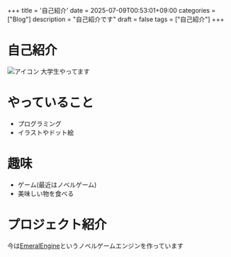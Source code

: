 +++
title = '自己紹介'
date = 2025-07-09T00:53:01+09:00
categories = ["Blog"]
description = "自己紹介です"
draft = false
tags = ["自己紹介"]
+++

# 自己紹介
![アイコン](/img/icon.png "アイコン")
大学生やってます

# やっていること
- プログラミング
- イラストやドット絵

# 趣味
- ゲーム(最近はノベルゲーム)
- 美味しい物を食べる

# プロジェクト紹介
今は[EmeralEngine](https://github.com/Emeral-Engine/EmeralEngine)というノベルゲームエンジンを作っています
